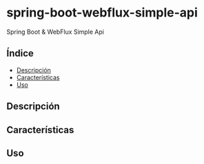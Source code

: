 # spring-boot-webflux-simple-api
Spring Boot &amp; WebFlux Simple Api


## Índice
- [Descripción](#descripcion)
- [Características](#caracteristicas)
- [Uso](#uso)

## Descripción

## Características

## Uso